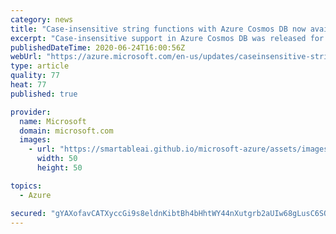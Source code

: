 ```yaml
---
category: news
title: "Case-insensitive string functions with Azure Cosmos DB now available"
excerpt: "Case-insensitive support in Azure Cosmos DB was released for the following string system functions—Contains, EndsWith, StringEquals, and StartsWith. "
publishedDateTime: 2020-06-24T16:00:56Z
webUrl: "https://azure.microsoft.com/en-us/updates/caseinsensitive-string-functions-with-azure-cosmos-db-now-available/"
type: article
quality: 77
heat: 77
published: true

provider:
  name: Microsoft
  domain: microsoft.com
  images:
    - url: "https://smartableai.github.io/microsoft-azure/assets/images/organizations/microsoft.com-50x50.jpg"
      width: 50
      height: 50

topics:
  - Azure

secured: "gYAXofavCATXyccGi9s8eldnKibtBh4bHhtWY44nXutgrb2aUIw68gLusC6SQ3/H5CpzXvVwlPiukelW3sanbVSCSAMFtVJy6dgFe6qtdIbkchEk93yXk9WKsn8IZ++CSsbSTnWZGvcxaF3iK8xiFioF4/gsmIcZSNO8Qf2Kxl5JVuVt9C5T1ibFXsFDrwaZNN+S3m47/jVcq8zGZsYUEUSr+wplWhlPsxaiNd0yfj+vwiqfIMZ6lWmhE3BEuZ8Qf3RF28NjpqOQA5yFT2si+wfCnS5gQqDQzKpO16yXa+ylwVVdpQ5zF0wTetIbSzKZkfKAQw5WLERSJ8+MGwomUw==;4/z4h02v4mFn3PAKIsm3ig=="
---
```



